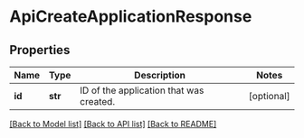 # ApiCreateApplicationResponse

## Properties
Name | Type | Description | Notes
------------ | ------------- | ------------- | -------------
**id** | **str** | ID of the application that was created. | [optional] 

[[Back to Model list]](../README.md#documentation-for-models) [[Back to API list]](../README.md#documentation-for-api-endpoints) [[Back to README]](../README.md)


